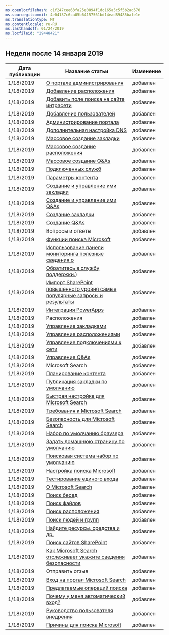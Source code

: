 ```yaml
---
ms.openlocfilehash: c1f247cee63fa25e0894f1dc165a5c5f5b2ad570
ms.sourcegitcommit: 4e04137c6ca05b64157561bd14ead89485bafe1e
ms.translationtype: MT
ms.contentlocale: ru-RU
ms.lasthandoff: 01/24/2019
ms.locfileid: "29448421"
---
```

<!-- This file is generated automatically each week. Changes made to this file will be overwritten.-->




## <a name="week-of-january-14-2019"></a>Недели после 14 января 2019


| Дата публикации |Название статьи | Изменение |
|------|------------|--------|
| 1/18/2019 | [О портале администрирования](/MicrosoftSearch/about-the-admin-portal) | добавлен |
| 1/18/2019 | [Добавление расположения](/MicrosoftSearch/add-a-location) | добавлен |
| 1/18/2019 | [Добавить поле поиска на сайте интрасети](/MicrosoftSearch/add-a-search-box-to-your-intranet-site) | добавлен |
| 1/18/2019 | [Добавление пользователей](/MicrosoftSearch/add-users) | добавлен |
| 1/18/2019 | [Администрирование портала](/MicrosoftSearch/admin-portal-tools) | добавлен |
| 1/18/2019 | [Дополнительная настройка DNS](/MicrosoftSearch/advanced-dns-configuration) | добавлен |
| 1/18/2019 | [Массовое создание закладки](/MicrosoftSearch/bulk-create-bookmarks) | добавлен |
| 1/18/2019 | [Массовое создание расположения](/MicrosoftSearch/bulk-create-locations) | добавлен |
| 1/18/2019 | [Массовое создание Q&As](/MicrosoftSearch/bulk-create-qas) | добавлен |
| 1/18/2019 | [Подключенных служб](/MicrosoftSearch/connected-services) | добавлен |
| 1/18/2019 | [Параметры контента](/MicrosoftSearch/content-settings) | добавлен |
| 1/18/2019 | [Создание и управление ими закладки](/MicrosoftSearch/create-and-manage-bookmarks) | добавлен |
| 1/18/2019 | [Создание и управление ими Q&As](/MicrosoftSearch/create-and-manage-qas) | добавлен |
| 1/18/2019 | [Создание закладки](/MicrosoftSearch/create-bookmarks) | добавлен |
| 1/18/2019 | [Создание Q&As](/MicrosoftSearch/create-qas) | добавлен |
| 1/18/2019 | Вопросы и ответы | добавлен |
| 1/18/2019 | [Функции поиска Microsoft](/MicrosoftSearch/features) | добавлен |
| 1/18/2019 | [Использование панели мониторинга полезные сведения о](/MicrosoftSearch/get-insights) | добавлен |
| 1/18/2019 | [Обратитесь в службу поддержки.](/MicrosoftSearch/get-support)) | добавлен |
| 1/18/2019 | [Импорт SharePoint повышенного уровня самые популярные запросы и результаты](/MicrosoftSearch/import-sharepoint-promoted-results-and-top-queries) | добавлен |
| 1/18/2019 | [Интеграция PowerApps](/MicrosoftSearch/integrate-powerapps) | добавлен |
| 1/18/2019 | Расположения | добавлен |
| 1/18/2019 | [Управление закладками](/MicrosoftSearch/manage-bookmarks) | добавлен |
| 1/18/2019 | [Управление расположениями](/MicrosoftSearch/manage-locations) | добавлен |
| 1/18/2019 | [Управление подключениями к сети](/MicrosoftSearch/manage-network-connections) | добавлен |
| 1/18/2019 | [Управление Q&As](/MicrosoftSearch/manage-qas) | добавлен |
| 1/18/2019 | Microsoft Search | добавлен |
| 1/18/2019 | [Планирование контента](/MicrosoftSearch/plan-your-content) | добавлен |
| 1/18/2019 | [Публикация закладки по умолчанию](/MicrosoftSearch/publish-default-bookmarks) | добавлен |
| 1/18/2019 | [Быстрая настройка для Microsoft Search](/MicrosoftSearch/quick-set-up) | добавлен |
| 1/18/2019 | [Требования к Microsoft Search](/MicrosoftSearch/requirements) | добавлен |
| 1/18/2019 | [Безопасность для Microsoft Search](/MicrosoftSearch/security) | добавлен |
| 1/18/2019 | [Набор по умолчанию браузера](/MicrosoftSearch/set-default-browser) | добавлен |
| 1/18/2019 | [Задать домашнюю страницу по умолчанию](/MicrosoftSearch/set-default-homepage) | добавлен |
| 1/18/2019 | [Поисковая система набор по умолчанию](/MicrosoftSearch/set-default-search-engine) | добавлен |
| 1/18/2019 | [Настройка поиска Microsoft](/MicrosoftSearch/set-up-microsoft-search) | добавлен |
| 1/18/2019 | [Тестирование единого входа](/MicrosoftSearch/test-single-sign-on) | добавлен |
| 1/18/2019 | [О Microsoft Search](/MicrosoftSearch/use/about-microsoft-search) | добавлен |
| 1/18/2019 | [Поиск бесед](/MicrosoftSearch/use/find-conversations) | добавлен |
| 1/18/2019 | [Поиск файлов](/MicrosoftSearch/use/find-files) | добавлен |
| 1/18/2019 | [Поиск расположения](/MicrosoftSearch/use/find-locations) | добавлен |
| 1/18/2019 | [Поиск людей и групп](/MicrosoftSearch/use/find-people-and-groups) | добавлен |
| 1/18/2019 | [Найдите ресурсы, средства и др.](/MicrosoftSearch/use/find-resources-tools-and-more) | добавлен |
| 1/18/2019 | [Поиск сайтов SharePoint](/MicrosoftSearch/use/find-sharepoint-sites) | добавлен |
| 1/18/2019 | [Как Microsoft Search отслеживает укажите сведения безопасности](/MicrosoftSearch/use/how-microsoft-search-keeps-your-info-secure) | добавлен |
| 1/18/2019 | Отправить отзыв | добавлен |
| 1/18/2019 | [Вход на портал Microsoft Search](/MicrosoftSearch/use/sign-in) | добавлен |
| 1/18/2019 | [Предлагаемые операций поиска](/MicrosoftSearch/use/suggested-searches) | добавлен |
| 1/18/2019 | [Почему у меня автоматический вход?](/MicrosoftSearch/use/why-am-i-automatically-signed-in) | добавлен |
| 1/18/2019 | [Руководство пользователя внедрения](/MicrosoftSearch/user-adoption-guide) | добавлен |
| 1/18/2019 | [Причины для поиска Microsoft](/MicrosoftSearch/why-microsoft-search) | добавлен |
